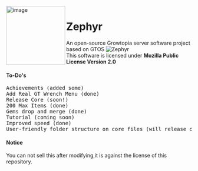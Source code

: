 <img height="160" alt="image" src="https://cdn.discordapp.com/attachments/491980024229134346/915503634542903356/Baslksz1_20211201102342.png" align="left">

# Zephyr
An open-source Growtopia server software project based on GTOS ![Zephyr](https://discordapp.com/api/guilds/911158088717971478/widget.png?style=shield)
<br> This software is licensed under **Mozilla Public License Version 2.0**
#### To-Do's
<pre>
Achievements (added some)
Add Real GT Wrench Menu (done)
Release Core (soon!)
200 Max Items (done)
Gems drop and merge (done)
Tutorial (coming soon)
Improved speed (done)
User-friendly folder structure on core files (will release core files soon)
</pre>
#### Notice
You can not sell this after modifying,it is against the license of this repository.
